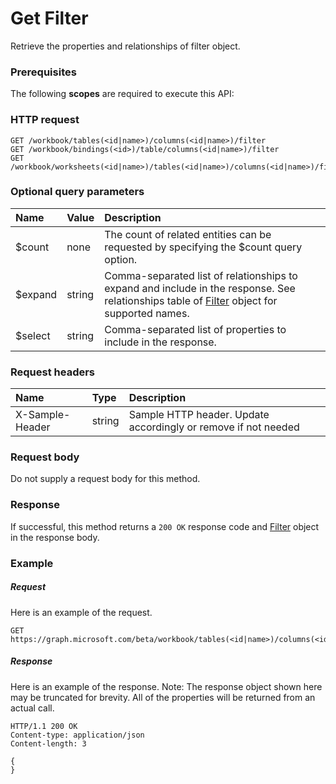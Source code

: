 # Get Filter

Retrieve the properties and relationships of filter object.
### Prerequisites
The following **scopes** are required to execute this API: 
### HTTP request
<!-- { "blockType": "ignored" } -->
```http
GET /workbook/tables(<id|name>)/columns(<id|name>)/filter
GET /workbook/bindings(<id>)/table/columns(<id|name>)/filter
GET /workbook/worksheets(<id|name>)/tables(<id|name>)/columns(<id|name>)/filter
```
### Optional query parameters
|Name|Value|Description|
|:---------------|:--------|:-------|
|$count|none|The count of related entities can be requested by specifying the $count query option.|
|$expand|string|Comma-separated list of relationships to expand and include in the response. See relationships table of [Filter](../resources/filter.md) object for supported names. |
|$select|string|Comma-separated list of properties to include in the response.|

### Request headers
| Name       | Type | Description|
|:-----------|:------|:----------|
| X-Sample-Header  | string  | Sample HTTP header. Update accordingly or remove if not needed|

### Request body
Do not supply a request body for this method.
### Response
If successful, this method returns a `200 OK` response code and [Filter](../resources/filter.md) object in the response body.
### Example
##### Request
Here is an example of the request.
<!-- {
  "blockType": "request",
  "name": "get_filter"
}-->
```http
GET https://graph.microsoft.com/beta/workbook/tables(<id|name>)/columns(<id|name>)/filter
```
##### Response
Here is an example of the response. Note: The response object shown here may be truncated for brevity. All of the properties will be returned from an actual call.
<!-- {
  "blockType": "response",
  "truncated": true,
  "@odata.type": "microsoft.graph.filter"
} -->
```http
HTTP/1.1 200 OK
Content-type: application/json
Content-length: 3

{
}
```

<!-- uuid: 8fcb5dbc-d5aa-4681-8e31-b001d5168d79
2015-10-25 14:57:30 UTC -->
<!-- {
  "type": "#page.annotation",
  "description": "Get Filter",
  "keywords": "",
  "section": "documentation",
  "tocPath": ""
}-->
